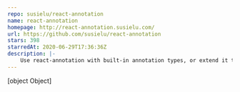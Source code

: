```yaml
---
repo: susielu/react-annotation
name: react-annotation
homepage: http://react-annotation.susielu.com/
url: https://github.com/susielu/react-annotation
stars: 398
starredAt: 2020-06-29T17:36:36Z
description: |-
    Use react-annotation with built-in annotation types, or extend it to make custom annotations. It is made for annotations in SVG.
---
```


[object Object]
